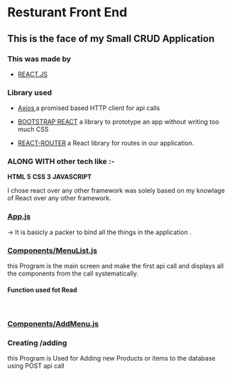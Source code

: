 # Resturant Front End

## This is the face of my Small CRUD Application

### This was made by

- [REACT.JS](https://reactjs.org/)

### Library used

- [Axios ](https://github.com/react-bootstrap/react-bootstrap)
  a promised based HTTP client for api calls

- [BOOTSTRAP REACT](https://github.com/react-bootstrap/react-bootstrap) a library to prototype an app without writing too much CSS
- [REACT-ROUTER](https://github.com/remix-run/react-router) a React library for routes in our application.

### ALONG WITH other tech like :-

**HTML 5**
**CSS 3**
**JAVASCRIPT**

I chose react over any other framework was solely based on my knowlage of React over any other framework.
<br/>

### [ App.js ](#)

-> It is basicly a packer to bind all the things in the application .
<br/>

### [Components/MenuList.js](#)

this Program is the main screen and make the first api call and displays all the components from the call systematically.

#### Function used fot <b>Read</b>

<br/>

### [Components/AddMenu.js](#)

<h3>Creating /adding</h3>

this Program is Used for Adding new Products or items to the database using POST api call

<br/>
